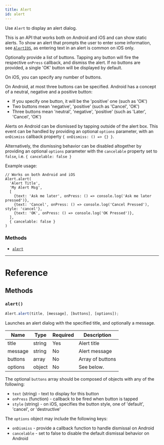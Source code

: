 ```yaml
---
title: Alert
id: alert
---
```


Use `Alert` to display an alert dialog.

This is an API that works both on Android and iOS and can show static alerts. To show an alert that prompts the user to enter some information, see [`AlertIOS`](alertios.md), as entering text in an alert is common on iOS only.

Optionally provide a list of buttons. Tapping any button will fire the respective `onPress` callback, and dismiss the alert. If no buttons are provided, a single 'OK' button will be displayed by default.

On iOS, you can specify any number of buttons.

On Android, at most three buttons can be specified. Android has a concept of a neutral, negative and a positive button:

- If you specify one button, it will be the 'positive' one (such as 'OK')
- Two buttons mean 'negative', 'positive' (such as 'Cancel', 'OK')
- Three buttons mean 'neutral', 'negative', 'positive' (such as 'Later', 'Cancel', 'OK')

Alerts on Android can be dismissed by tapping outside of the alert box. This event can be handled by providing an optional `options` parameter, with an `onDismiss` callback property `{ onDismiss: () => {} }`.

Alternatively, the dismissing behavior can be disabled altogether by providing an optional `options` parameter with the `cancelable` property set to `false`, i.e. `{ cancelable: false }`

Example usage:

```
// Works on both Android and iOS
Alert.alert(
  'Alert Title',
  'My Alert Msg',
  [
    {text: 'Ask me later', onPress: () => console.log('Ask me later pressed')},
    {text: 'Cancel', onPress: () => console.log('Cancel Pressed'), style: 'cancel'},
    {text: 'OK', onPress: () => console.log('OK Pressed')},
  ],
  { cancelable: false }
)
```

### Methods

- [`alert`](alert.md#alert)

---

# Reference

## Methods

### `alert()`

```jsx
Alert.alert(title, [message], [buttons], [options]);
```

Launches an alert dialog with the specified title, and optionally a message.

| Name    | Type   | Required | Description      |
| ------- | ------ | -------- | ---------------- |
| title   | string | Yes      | Alert title      |
| message | string | No       | Alert message    |
| buttons | array  | No       | Array of buttons |
| options | object | No       | See below.       |

The optional `buttons` array should be composed of objects with any of the following:

- `text` (string) - text to display for this button
- `onPress` (function) - callback to be fired when button is tapped
- `style` (string) - on iOS, specifies the button style, one of 'default', 'cancel', or 'destructive'

The `options` object may include the following keys:

- `onDismiss` - provide a callback function to handle dismissal on Android
- `cancelable` - set to false to disable the default dismissal behavior on Android
